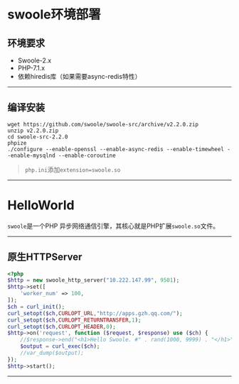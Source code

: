 # swoole环境部署

## 环境要求

- Swoole-2.x
- PHP-7.1.x
- 依赖hiredis库（如果需要async-redis特性）

---

## 编译安装

```
wget https://github.com/swoole/swoole-src/archive/v2.2.0.zip
unzip v2.2.0.zip
cd swoole-src-2.2.0
phpize
./configure --enable-openssl --enable-async-redis --enable-timewheel --enable-mysqlnd --enable-coroutine
```

> `php.ini`添加`extension=swoole.so`

---

# HelloWorld

`swoole`是一个PHP 异步网络通信引擎，其核心就是PHP扩展`swoole.so`文件。

---

## 原生HTTPServer

```php
<?php
$http = new swoole_http_server("10.222.147.99", 9501);
$http->set([
    'worker_num' => 100,
]);
$ch = curl_init();
curl_setopt($ch,CURLOPT_URL,"http://apps.gzh.qq.com/");
curl_setopt($ch,CURLOPT_RETURNTRANSFER,1);
curl_setopt($ch,CURLOPT_HEADER,0);
$http->on('request', function ($request, $response) use ($ch) {
    //$response->end("<h1>Hello Swoole. #" . rand(1000, 9999) . "</h1>");
    $output = curl_exec($ch);
    //var_dump($output);
});
$http->start();
```

---
